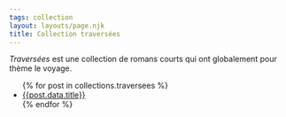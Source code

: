 ```yaml
---
tags: collection
layout: layouts/page.njk
title: Collection traversées
---
```


*Traversées* est une collection de romans courts qui ont globalement pour thème le voyage.

<ul>
  {% for post in collections.traversees %}
  <li><a href="{{post.url}}">{{post.data.title}}</a></li>
  {% endfor %}
</ul>
